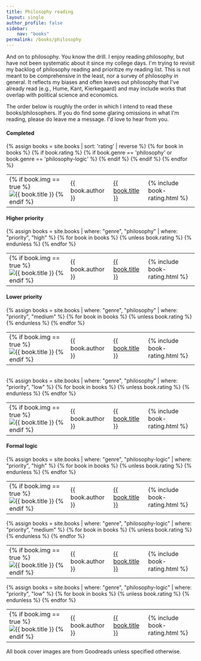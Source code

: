 ```yaml
---
title: Philosophy reading
layout: single
author_profile: false
sidebar:
    nav: "books"
permalink: /books/philosophy
---
```


And on to philosophy.  You know the drill.  I enjoy reading philosophy, but have not been systematic about it since my college days.  I'm trying to revisit my backlog of philosophy reading and prioritize my reading list.  This is not meant to be comprehensive in the least, nor a survey of philosophy in general.  It reflects my biases and often leaves out philosophy that I've already read (e.g., Hume, Kant, Kierkegaard) and may include works that overlap with political science and economics.

The order below is roughly the order in which I intend to read these books/philosophers.  If you do find some glaring omissions in what I'm reading, please do leave me a message.  I'd love to hear from you.

#### Completed
<div>
    <table cellspacing="0">
        {% assign books = site.books | sort: 'rating' | reverse %}
        {% for book in books %}
            {% if book.rating %}
                {% if book.genre == 'philosophy' or book.genre == 'philosophy-logic' %}
                <tr>
                    <td>{% if book.img == true %}
                        <img class="book-small-img" src="{{ site.url }}/assets/images/books/{{ book.slug }}.jpg" alt="{{ book.title }}" />
                        {% endif %}
                    </td>
                    <td>{{ book.author }}</td>
                    <td><a href='{{ book.url }}'>{{ book.title }}</a></td>
                    <td>{% include book-rating.html %}</td>
                </tr>
                {% endif %}
            {% endif %}
        {% endfor %}
    </table>
</div>

#### Higher priority
<div>
    <table cellspacing="0">
        {% assign books = site.books | where: "genre", "philosophy" | where: "priority", "high" %}
        {% for book in books %}
            {% unless book.rating %}
            <tr>
                <td>{% if book.img == true %}
                    <img class="book-small-img" src="{{ site.url }}/assets/images/books/{{ book.slug }}.jpg" alt="{{ book.title }}" />
                    {% endif %}
                </td>
                <td>{{ book.author }}</td>
                <td><a href='{{ book.url }}'>{{ book.title }}</a></td>
                <td>{% include book-rating.html %}</td>
            </tr>
            {% endunless %}
        {% endfor %}
    </table>
</div>

#### Lower priority
<div>
    <table cellspacing="0">
        {% assign books = site.books | where: "genre", "philosophy" | where: "priority", "medium" %}
        {% for book in books %}
            {% unless book.rating %}
            <tr>
                <td>{% if book.img == true %}
                    <img class="book-small-img" src="{{ site.url }}/assets/images/books/{{ book.slug }}.jpg" alt="{{ book.title }}" />
                    {% endif %}
                </td>
                <td>{{ book.author }}</td>
                <td><a href='{{ book.url }}'>{{ book.title }}</a></td>
                <td>{% include book-rating.html %}</td>
            </tr>
            {% endunless %}
        {% endfor %}
    </table>
</div>

<br>

<div>
    <table cellspacing="0">
        {% assign books = site.books | where: "genre", "philosophy" | where: "priority", "low" %}
        {% for book in books %}
            {% unless book.rating %}
            <tr>
                <td>{% if book.img == true %}
                    <img class="book-small-img" src="{{ site.url }}/assets/images/books/{{ book.slug }}.jpg" alt="{{ book.title }}" />
                    {% endif %}
                </td>
                <td>{{ book.author }}</td>
                <td><a href='{{ book.url }}'>{{ book.title }}</a></td>
                <td>{% include book-rating.html %}</td>
            </tr>
            {% endunless %}
        {% endfor %}
    </table>
</div>

#### Formal logic
<div>
    <table cellspacing="0">
        {% assign books = site.books | where: "genre", "philosophy-logic" | where: "priority", "high" %}
        {% for book in books %}
            {% unless book.rating %}
            <tr>
                <td>{% if book.img == true %}
                    <img class="book-small-img" src="{{ site.url }}/assets/images/books/{{ book.slug }}.jpg" alt="{{ book.title }}" />
                    {% endif %}
                </td>
                <td>{{ book.author }}</td>
                <td><a href='{{ book.url }}'>{{ book.title }}</a></td>
                <td>{% include book-rating.html %}</td>
            </tr>
            {% endunless %}
        {% endfor %}
    </table>
</div>

<div>
    <table cellspacing="0">
        {% assign books = site.books | where: "genre", "philosophy-logic" | where: "priority", "medium" %}
        {% for book in books %}
            {% unless book.rating %}
            <tr>
                <td>{% if book.img == true %}
                    <img class="book-small-img" src="{{ site.url }}/assets/images/books/{{ book.slug }}.jpg" alt="{{ book.title }}" />
                    {% endif %}
                </td>
                <td>{{ book.author }}</td>
                <td><a href='{{ book.url }}'>{{ book.title }}</a></td>
                <td>{% include book-rating.html %}</td>
            </tr>
            {% endunless %}
        {% endfor %}
    </table>
</div>

<div>
    <table cellspacing="0">
        {% assign books = site.books | where: "genre", "philosophy-logic" | where: "priority", "low" %}
        {% for book in books %}
            {% unless book.rating %}
            <tr>
                <td>{% if book.img == true %}
                    <img class="book-small-img" src="{{ site.url }}/assets/images/books/{{ book.slug }}.jpg" alt="{{ book.title }}" />
                    {% endif %}
                </td>
                <td>{{ book.author }}</td>
                <td><a href='{{ book.url }}'>{{ book.title }}</a></td>
                <td>{% include book-rating.html %}</td>
            </tr>
            {% endunless %}
        {% endfor %}
    </table>
</div>

<div class="page-bottom">
    <p>All book cover images are from Goodreads unless specified otherwise.</p>
</div>
